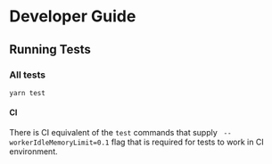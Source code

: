 # Developer Guide

## Running Tests

### All tests

`yarn test`

#### CI

There is CI equivalent of the `test` commands that supply ` --workerIdleMemoryLimit=0.1` flag that is required for tests to work in CI environment.

